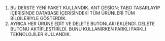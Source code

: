 1. BU DERSTE YENİ PAKET KULLANDIK. ANT DESİGN; TABO TASARLAYIP İÇERİSİNDE DATABASE İÇERİSİNDEKİ TÜM ÜRÜNLERİ TÜM BİLGİLERİYLE GÖSTERDİK. 
2. AYRICA HER ÜRÜNE EDİT VE DELETE BUTONLARI EKLENDİ. DELETE BUTONU AKTİFLEŞTİRİLDİ. BUNU KULLANIRKEN FARKLI FARKLI TEKNOLOJİLER KULLANDIK.
